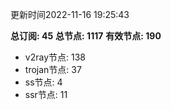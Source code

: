 更新时间2022-11-16 19:25:43

**总订阅: 45**
**总节点: 1117**
**有效节点: 190**
- v2ray节点: 138
- trojan节点: 37
- ss节点: 4
- ssr节点: 11

